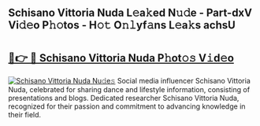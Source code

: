 ## Schisano Vittoria Nuda L𝚎a𝚔ed N𝚞𝚍e - Part-dxV Vi𝚍𝚎o P𝚑𝚘tos - H𝚘𝚝 O𝚗𝚕yf𝚊ns L𝚎a𝚔s achsU

# <h2><a href="http://kf5nxeq.oniu.top/?m=Schisano+Vittoria+Nuda">🔗👉 🔴 Schisano Vittoria Nuda P𝚑ot𝚘𝚜 V𝚒d𝚎o</a></h2>

[![Schisano Vittoria Nuda Nu𝚍e𝚜](https://i.imgur.com/0qMVB7G.gif)](http://kf5nxeq.oniu.top/?m=Schisano+Vittoria+Nuda)
Social media influencer Schisano Vittoria Nuda, celebrated for sharing dance and lifestyle information, consisting of presentations and blogs. Dedicated researcher Schisano Vittoria Nuda, recognized for their passion and commitment to advancing knowledge in their field.  
